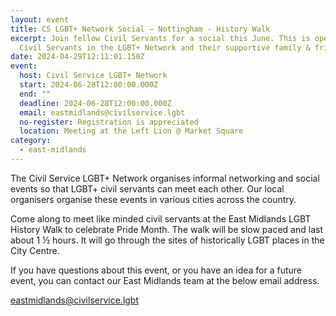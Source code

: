 ```yaml
---
layout: event
title: CS LGBT+ Network Social – Nottingham - History Walk
excerpt: Join fellow Civil Servants for a social this June. This is open to all
  Civil Servants in the LGBT+ Network and their supportive family & friends
date: 2024-04-29T12:11:01.150Z
event:
  host: Civil Service LGBT+ Network
  start: 2024-06-28T12:00:00.000Z
  end: ""
  deadline: 2024-06-28T12:00:00.000Z
  email: eastmidlands@civilservice.lgbt
  no-register: Registration is appreciated
  location: Meeting at the Left Lion @ Market Square
category:
  - east-midlands
---
```

The Civil Service LGBT+ Network organises informal networking and social events so that LGBT+ civil servants can meet each other. Our local organisers organise these events in various cities across the country.

Come along to meet like minded civil servants at the East Midlands LGBT History Walk to celebrate Pride Month. The walk will be slow paced and last about 1 ½ hours. It will go through the sites of historically LGBT places in the City Centre.

If you have questions about this event, or you have an idea for a future event, you can contact our East Midlands team at the below email address.

[eastmidlands@civilservice.lgbt](mailto:eastmidlands@civilservice.lgbt)